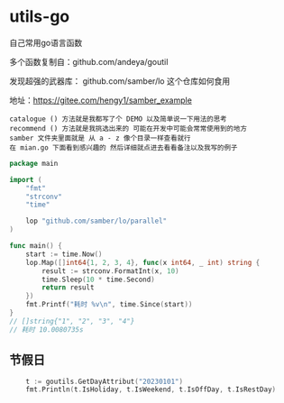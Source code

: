 # utils-go
 自己常用go语言函数


多个函数复制自：github.com/andeya/goutil


发现超强的武器库：
github.com/samber/lo
这个仓库如何食用

地址：https://gitee.com/hengy1/samber_example

    catalogue () 方法就是我都写了个 DEMO 以及简单说一下用法的思考
    recommend () 方法就是我挑选出来的 可能在开发中可能会常常使用到的地方
    samber 文件夹里面就是 从 a - z 像个目录一样查看就行
    在 mian.go 下面看到感兴趣的 然后详细就点进去看看备注以及我写的例子
```go
package main

import (
	"fmt"
	"strconv"
	"time"

	lop "github.com/samber/lo/parallel"
)

func main() {
	start := time.Now()
	lop.Map([]int64{1, 2, 3, 4}, func(x int64, _ int) string {
		result := strconv.FormatInt(x, 10)
		time.Sleep(10 * time.Second)
		return result
	})
	fmt.Printf("耗时 %v\n", time.Since(start))
}
// []string{"1", "2", "3", "4"}
// 耗时 10.0080735s
```
## 节假日
```go
	t := goutils.GetDayAttribut("20230101")
	fmt.Println(t.IsHoliday, t.IsWeekend, t.IsOffDay, t.IsRestDay)
```